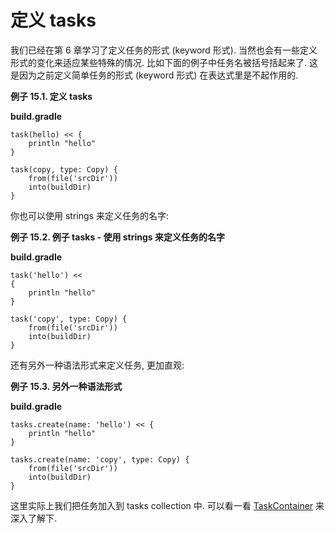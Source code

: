 # 定义 tasks

我们已经在第 6 章学习了定义任务的形式 (keyword 形式). 当然也会有一些定义形式的变化来适应某些特殊的情况. 比如下面的例子中任务名被括号括起来了. 这是因为之前定义简单任务的形式 (keyword 形式) 在表达式里是不起作用的.

**例子 15.1. 定义 tasks**

**build.gradle**
```
task(hello) << {
    println "hello"
}

task(copy, type: Copy) {
    from(file('srcDir'))
    into(buildDir)
}
```
你也可以使用 strings 来定义任务的名字:

**例子 15.2. 例子 tasks - 使用 strings 来定义任务的名字**

**build.gradle**
```
task('hello') <<
{
    println "hello"
}

task('copy', type: Copy) {
    from(file('srcDir'))
    into(buildDir)
}
```

还有另外一种语法形式来定义任务, 更加直观:

**例子 15.3. 另外一种语法形式**

**build.gradle**

```
tasks.create(name: 'hello') << {
    println "hello"
}

tasks.create(name: 'copy', type: Copy) {
    from(file('srcDir'))
    into(buildDir)
}
```

这里实际上我们把任务加入到 tasks collection 中. 可以看一看 [TaskContainer](https://docs.gradle.org/current/javadoc/org/gradle/api/tasks/TaskContainer.html) 来深入了解下.

